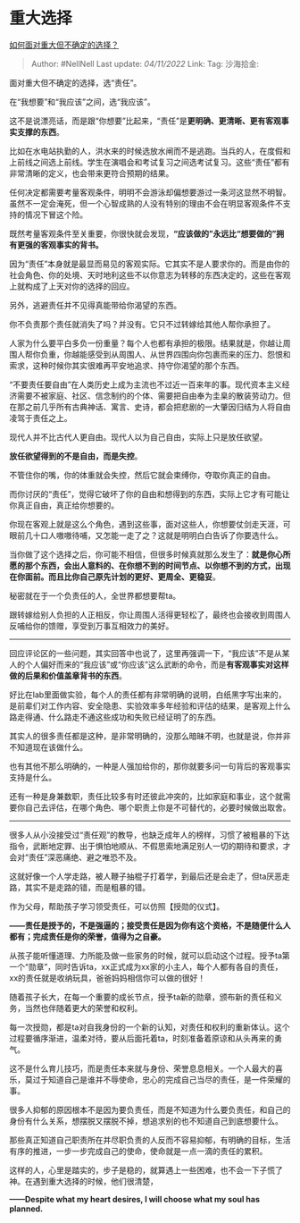 # 重大选择
[如何面对重大但不确定的选择？](https://www.zhihu.com/question/548623627/answer/2736433527)

> Author: #NellNell
> Last update: *04/11/2022*
> Link:
> Tag:
> 沙海拾金:

面对重大但不确定的选择，选“责任”。

在“我想要”和“我应该”之间，选“我应该”。

这不是说漂亮话，而是跟“你想要”比起来，“责任”是**更明确、更清晰、更有客观事实支撑的东西**。

比如在水电站执勤的人，洪水来的时候选放水闸而不是逃跑。当兵的人，在度假和上前线之间选上前线。学生在演唱会和考试复习之间选考试复习。这些“责任”都有非常清晰的定义，也会带来更符合预期的结果。

任何决定都需要考量客观条件，明明不会游泳却偏想要游过一条河这显然不明智。虽然不一定会淹死，但一个心智成熟的人没有特别的理由不会在明显客观条件不支持的情况下冒这个险。

既然考量客观条件至关重要，你很快就会发现，**“应该做的”永远比“想要做的”拥有更强的客观事实的背书。**

因为“责任”本身就是最显而易见的客观实际。它其实不是人要求你的。而是由你的社会角色、你的处境、天时地利这些不以你意志为转移的东西决定的，这些在客观上就构成了上天对你的选择的回应。

另外，逃避责任并不见得真能带给你渴望的东西。

你不负责那个责任就消失了吗？并没有。它只不过转嫁给其他人帮你承担了。

人家为什么要平白多负一份重量？每个人也都有承担的极限。结果就是，你越让周围人帮你负重，你越能感受到从周围人、从世界四围向你包裹而来的压力、怨恨和索求，这种时候你其实很难再平安地追求、持守你渴望的那个东西。

“不要责任要自由”在人类历史上成为主流也不过近一百来年的事。现代资本主义经济需要不被家庭、社区、信念制约的个体、需要把自由奉为圭臬的散装劳动力。但在那之前几乎所有古典神话、寓言、史诗，都会把悲剧的一大肇因归结为人将自由凌驾于责任之上。

现代人并不比古代人更自由。现代人以为自己自由，实际上只是放任欲望。

**放任欲望得到的不是自由，而是失控**。

不管住你的嘴，你的体重就会失控，然后它就会束缚你，夺取你真正的自由。

而你讨厌的“责任”，觉得它破坏了你的自由和想得到的东西，实际上它才有可能让你真正自由，真正给你想要的。

你现在客观上就是这么个角色，遇到这些事，面对这些人，你想要仗剑走天涯，可眼前几十口人嗷嗷待哺，又怎能一走了之？这就是明明白白告诉了你要选什么。

当你做了这个选择之后，你可能不相信，但很多时候真就那么发生了：**就是你心所愿的那个东西，会出人意料的、在你想不到的时间节点、以你想不到的方式，出现在你面前。而且比你自己原先计划的更好、更周全、更稳妥**。

秘密就在于一个负责任的人，全世界都想要帮ta。

跟转嫁给别人负担的人正相反，你让周围人活得更轻松了，最终也会接收到周围人反哺给你的馈赠，享受到万事互相效力的美好。

---

回应评论区的一些问题，其实回答中也说了，这里再强调一下，“我应该”不是从某人的个人偏好而来的“我应该”或“你应该”这么武断的命令，而是**有客观事实对这样做的后果和价值盖章背书的东西**。

好比在lab里面做实验，每个人的责任都有非常明确的说明，白纸黑字写出来的，是前辈们对工作内容、安全隐患、实验效率多年经验和评估的结果，是客观上什么路走得通、什么路走不通这些成功和失败已经证明了的东西。

其实人的很多责任都是这种，是非常明确的，没那么暗昧不明，也就是说，你并非不知道现在该做什么。

也有其他不那么明确的，一种是人强加给你的，那你就要多问一句背后的客观事实支持是什么。

还有一种是身兼数职，责任比较多有时还彼此冲突的，比如家庭和事业，这个就需要你自己去评估，在哪个角色、哪个职责上你是不可替代的，必要时候做出取舍。

---

很多人从小没接受过“责任观”的教导，也缺乏成年人的榜样，习惯了被粗暴的下达指令，武断地定罪、出于惧怕地顺从、不假思索地满足别人一切的期待和要求，才会对“责任”深恶痛绝、避之唯恐不及。

这就好像一个人学走路，被人鞭子抽棍子打着学，到最后还是会走了，但ta厌恶走路，其实不是走路的错，而是粗暴的错。

作为父母，帮助孩子学习领受责任，可以仿照【授勋的仪式】。

**——责任是授予的，不是强逼的；接受责任是因为你有这个资格，不是随便什么人都有；完成责任是你的荣誉，值得为之自豪。**

从孩子能听懂道理、力所能及做一些家务的时候，就可以启动这个过程。授予ta第一个“勋章”，同时告诉ta，xx正式成为xx家的小主人，每个人都有各自的责任，xx的责任就是收纳玩具，爸爸妈妈相信你可以做的很好！

随着孩子长大，在每一个重要的成长节点，授予ta新的勋章，颁布新的责任和义务，当然也伴随着更大的荣誉和权利。

每一次授勋，都是ta对自我身份的一个新的认知，对责任和权利的重新体认。这个过程要循序渐进，温柔对待，要从后面托着ta，时刻准备着原谅和从头再来的勇气。

这不是什么育儿技巧，而是责任本来就与身份、荣誉息息相关。一个人最大的喜乐，莫过于知道自己是谁并不辱使命，忠心的完成自己当尽的责任，是一件荣耀的事。

很多人抑郁的原因根本不是因为要负责任，而是不知道为什么要负责任，和自己的身份有什么关系，想摆脱又摆脱不掉，想追求别的也不知道自己到底想要什么。

那些真正知道自己职责所在并尽职负责的人反而不容易抑郁，有明确的目标，生活有序的推进，一步一步完成自己的使命，使命就是一点一滴的责任的累积。

这样的人，心里是踏实的，步子是稳的，就算遇上一些困难，也不会一下子慌了神。在遇到重大选择的时候，他们很清楚，

**——Despite what my heart desires, I will choose what my soul has planned.**